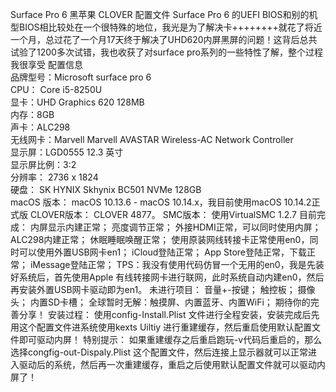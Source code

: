 Surface Pro 6 黑苹果  CLOVER 配置文件
Surface Pro 6 的UEFI BIOS和别的机型BIOS相比较处在一个很特殊的地位，我光是为了解决卡++++++++就花了将近一个月，总过花了一个月17天终于解决了UHD620内屏黑屏的问题！这背后总共试验了1200多次试错，我也收获了对surface pro系列的一些特性了解，整个过程我很享受
配置信息</br>
品牌型号：Microsoft surface pro 6</br>
CPU： Core i5-8250U</br>
显卡：UHD Graphics 620 128MB</br>
内存：8GB</br>
声卡：ALC298</br>
无线网卡：Marvell Marvell AVASTAR Wireless-AC Network Controller</br>
显示屏：LGD0555 12.3 英寸</br>
显示屏比例：3:2</br>
分辨率： 2736 x 1824</br>
硬盘：	SK HYNIX Skhynix BC501 NVMe 128GB</br>
macOS 版本：
macOS 10.13.6 - macOS 10.14.x，我目前使用macOS 10.14.2正式版
CLOVER版本：
CLOVER 4877。
SMC版本：
使用VirtualSMC 1.2.7
目前完成：
内屏显示内建正常；
亮度调节正常；
外接HDMI正常，可以同时使用内屏；
ALC298内建正常；
休眠睡眠唤醒正常；
使用原装网线转接卡正常使用en0，同时可以使用外置USB网卡en1；
iCloud登陆正常；
App Store登陆正常，下载正常；
iMessage登陆正常；
TPS：我没有使用代码仿冒一个无用的en0，我是先装好系统后，首先使用Apple 有线转接网卡进行联网，此时系统自动内建en0，然后再安装外置USB网卡驱动即为en1。
未进行项目：
音量+-按键；
触控板；
摄像头；
内置SD卡槽；
全球暂时无解：触摸屏、内置蓝牙、内置WiFi；
期待你的完善分享！
安装过程：
使用config-Install.Plist 文件进行全程安装，安装完成后先用这个配置文件进系统使用kexts Uiltiy 进行重建缓存，然后重启使用默认配置文件即可驱动内屏！
特别提示：
如果重建缓存之后重启跑玩-v代码后重启的，那么选择congfig-out-Dispaly.Plist 这个配置文件，然后连接上显示器就可以正常进入驱动后的系统，然后再一次重建缓存，重启之后使用默认配置文件就可以驱动内屏了！
